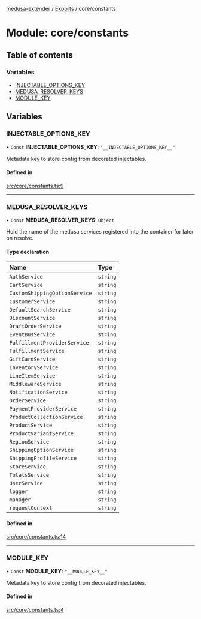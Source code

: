 [medusa-extender](../README.md) / [Exports](../modules.md) / core/constants

# Module: core/constants

## Table of contents

### Variables

- [INJECTABLE\_OPTIONS\_KEY](core_constants.md#injectable_options_key)
- [MEDUSA\_RESOLVER\_KEYS](core_constants.md#medusa_resolver_keys)
- [MODULE\_KEY](core_constants.md#module_key)

## Variables

### INJECTABLE\_OPTIONS\_KEY

• `Const` **INJECTABLE\_OPTIONS\_KEY**: ``"__INJECTABLE_OPTIONS_KEY__"``

Metadata key to store config from decorated injectables.

#### Defined in

[src/core/constants.ts:9](https://github.com/adrien2p/medusa-extender/blob/5dd90ce/src/core/constants.ts#L9)

___

### MEDUSA\_RESOLVER\_KEYS

• `Const` **MEDUSA\_RESOLVER\_KEYS**: `Object`

Hold the name of the medusa services registered into the container for later on resolve.

#### Type declaration

| Name | Type |
| :------ | :------ |
| `AuthService` | `string` |
| `CartService` | `string` |
| `CustomShippingOptionService` | `string` |
| `CustomerService` | `string` |
| `DefaultSearchService` | `string` |
| `DiscountService` | `string` |
| `DraftOrderService` | `string` |
| `EventBusService` | `string` |
| `FulfillmentProviderService` | `string` |
| `FulfillmentService` | `string` |
| `GiftCardService` | `string` |
| `InventoryService` | `string` |
| `LineItemService` | `string` |
| `MiddlewareService` | `string` |
| `NotificationService` | `string` |
| `OrderService` | `string` |
| `PaymentProviderService` | `string` |
| `ProductCollectionService` | `string` |
| `ProductService` | `string` |
| `ProductVariantService` | `string` |
| `RegionService` | `string` |
| `ShippingOptionService` | `string` |
| `ShippingProfileService` | `string` |
| `StoreService` | `string` |
| `TotalsService` | `string` |
| `UserService` | `string` |
| `logger` | `string` |
| `manager` | `string` |
| `requestContext` | `string` |

#### Defined in

[src/core/constants.ts:14](https://github.com/adrien2p/medusa-extender/blob/5dd90ce/src/core/constants.ts#L14)

___

### MODULE\_KEY

• `Const` **MODULE\_KEY**: ``"__MODULE_KEY__"``

Metadata key to store config from decorated injectables.

#### Defined in

[src/core/constants.ts:4](https://github.com/adrien2p/medusa-extender/blob/5dd90ce/src/core/constants.ts#L4)
